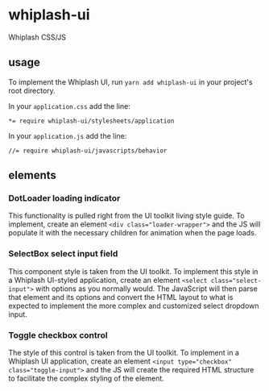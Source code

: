 # whiplash-ui
Whiplash CSS/JS

## usage

To implement the Whiplash UI, run `yarn add whiplash-ui` in your project's root directory.

In your `application.css` add the line:

```
*= require whiplash-ui/stylesheets/application
```

In your `application.js` add the line:

```
//= require whiplash-ui/javascripts/behavior
```

## elements

### DotLoader loading indicator

This functionality is pulled right from the UI toolkit living style guide. To implement, create an element `<div class="loader-wrapper">` and the JS will populate it with the necessary children for animation when the page loads.

### SelectBox select input field

This component style is taken from the UI toolkit. To implement this style in a Whiplash UI-styled application, create an element `<select class="select-input">` with options as you normally would. The JavaScript will then parse that element and its options and convert the HTML layout to what is expected to implement the more complex and customized select dropdown input.

### Toggle checkbox control

The style of this control is taken from the UI toolkit. To implement in a Whiplash UI application, create an element `<input type="checkbox" class="toggle-input">` and the JS will create the required HTML structure to facilitate the complex styling of the element.
